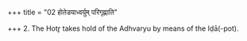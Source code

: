 +++
title = "02 होतेडयाध्वर्युम् परिगृह्णाति"

+++
2. The Hotr̥ takes hold of the Adhvaryu by means of the Iḍā(-pot).  

[^1]: i.e. he keeps it in between himself and the Hotr̥.  
